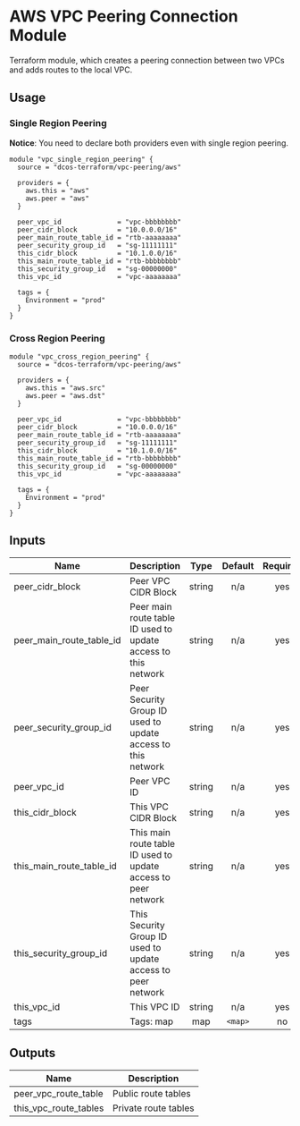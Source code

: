 
AWS VPC Peering Connection Module
=================================

Terraform module, which creates a peering connection between two VPCs and adds routes to the local VPC.

Usage
-----

### Single Region Peering
**Notice**: You need to declare both providers even with single region peering.

```hc1
module "vpc_single_region_peering" {
  source = "dcos-terraform/vpc-peering/aws"

  providers = {
    aws.this = "aws"
    aws.peer = "aws"
  }

  peer_vpc_id              = "vpc-bbbbbbbb"
  peer_cidr_block          = "10.0.0.0/16"
  peer_main_route_table_id = "rtb-aaaaaaaa"
  peer_security_group_id   = "sg-11111111"
  this_cidr_block          = "10.1.0.0/16"
  this_main_route_table_id = "rtb-bbbbbbbb"
  this_security_group_id   = "sg-00000000"
  this_vpc_id              = "vpc-aaaaaaaa"

  tags = {
    Environment = "prod"
  }
}
```

### Cross Region Peering

```hc1
module "vpc_cross_region_peering" {
  source = "dcos-terraform/vpc-peering/aws"

  providers = {
    aws.this = "aws.src"
    aws.peer = "aws.dst"
  }

  peer_vpc_id              = "vpc-bbbbbbbb"
  peer_cidr_block          = "10.0.0.0/16"
  peer_main_route_table_id = "rtb-aaaaaaaa"
  peer_security_group_id   = "sg-11111111"
  this_cidr_block          = "10.1.0.0/16"
  this_main_route_table_id = "rtb-bbbbbbbb"
  this_security_group_id   = "sg-00000000"
  this_vpc_id              = "vpc-aaaaaaaa"

  tags = {
    Environment = "prod"
  }
}
```

## Inputs

| Name | Description | Type | Default | Required |
|------|-------------|:----:|:-----:|:-----:|
| peer\_cidr\_block | Peer VPC CIDR Block | string | n/a | yes |
| peer\_main\_route\_table\_id | Peer main route table ID used to update access to this network | string | n/a | yes |
| peer\_security\_group\_id | Peer Security Group ID used to update access to this network | string | n/a | yes |
| peer\_vpc\_id | Peer VPC ID | string | n/a | yes |
| this\_cidr\_block | This VPC CIDR Block | string | n/a | yes |
| this\_main\_route\_table\_id | This main route table ID used to update access to peer network | string | n/a | yes |
| this\_security\_group\_id | This Security Group ID used to update access to peer network | string | n/a | yes |
| this\_vpc\_id | This VPC ID | string | n/a | yes |
| tags | Tags: map | map | `<map>` | no |

## Outputs

| Name | Description |
|------|-------------|
| peer\_vpc\_route\_table | Public route tables |
| this\_vpc\_route\_tables | Private route tables |


